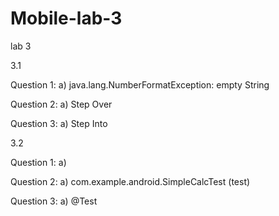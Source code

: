 # Mobile-lab-3
lab 3

3.1

Question 1:
a) java.lang.NumberFormatException: empty String


Question 2: 
a) Step Over


Question 3: 
a) Step Into


3.2

Question 1: 
a)

Question 2:
a) com.example.android.SimpleCalcTest (test)

Question 3:
a) @Test
